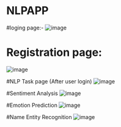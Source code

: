 # NLPAPP

#loging page:-
![image](https://user-images.githubusercontent.com/92272579/213713741-f7076144-9f17-46ac-9abb-288b84836bff.png)

# Registration page:
![image](https://user-images.githubusercontent.com/92272579/213713826-e54627dc-16a3-40f2-9a40-e0cee46fbe7b.png)

#NLP Task page (After user login)
![image](https://user-images.githubusercontent.com/92272579/213714001-3de68224-c7cb-4722-abf1-6acb472863b4.png)

#Sentiment Analysis 
![image](https://user-images.githubusercontent.com/92272579/213714143-98337dbb-931a-4c4c-ac18-52df90d07d5a.png)

#Emotion Prediction
![image](https://user-images.githubusercontent.com/92272579/213714538-2ac800be-5872-402a-b521-7fbe0ecc2f80.png)

#Name Entity Recognition
![image](https://user-images.githubusercontent.com/92272579/213714705-95bdd969-6b13-4aa2-b96f-1b3cf501306c.png)
